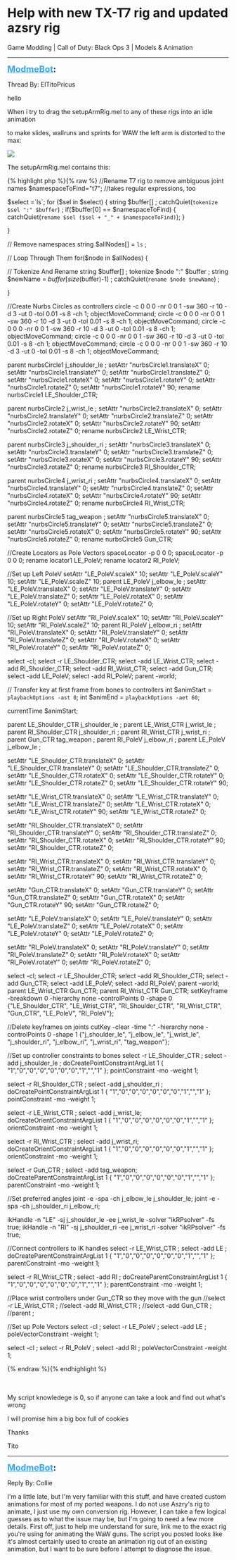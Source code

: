 # Help with new TX-T7 rig and updated azsry rig
Game Modding | Call of Duty: Black Ops 3 | Models & Animation

---
<strong style="font-size: 1.4em;"><span style="text-decoration: underline;text-decoration-color: #34a7f9;"><span style="color:#34a7f9;">ModmeBot</span></span>:</strong>

<p>Thread By: ElTitoPricus<br /><p style="text-align:left;">hello</p><p style="text-align:left;"></p><p style="text-align:left;">When i try to drag the setupArmRig.mel to any of these rigs into an idle animation</p><p style="text-align:left;">to make slides, wallruns and sprints for WAW the left arm is distorted to the max:</p><p style="text-align:left;"></p><p style="text-align:left;"><img style="max-width: 500px;" src="http://image.prntscr.com/image/9081dfb22297484092676386f07b1181.png"></p><p style="text-align:left;"></p><p style="text-align:left;">The setupArmRig.mel contains this:</p><p style="text-align:left;"></p>{% highlight php %}{% raw %}
//Rename T7 rig to remove ambiguous joint names
$namespaceToFind="t7"; //takes regular expressions, too

$select =`ls`;
for ($sel in $select) 
{
	string $buffer[] ;
	catchQuiet(`tokenize $sel ":" $buffer`) ;
	if($buffer[0] == $namespaceToFind)
	{
		catchQuiet(`rename $sel ($sel + "_" + $namespaceToFind)`);
	}
	
}

// Remove namespaces
string $allNodes[] = `ls` ;

// Loop Through Them
for($node in $allNodes) {

 // Tokenize And Rename
 string $buffer[] ;
 tokenize $node ":" $buffer ;
 string $newName = $buffer[size($buffer)-1] ;
 catchQuiet(`rename $node $newName`) ;

}

//Create Nurbs Circles as controllers
circle -c 0 0 0 -nr 0 0 1 -sw 360 -r 10 -d 3 -ut 0 -tol 0.01 -s 8 -ch 1; objectMoveCommand;
circle -c 0 0 0 -nr 0 0 1 -sw 360 -r 10 -d 3 -ut 0 -tol 0.01 -s 8 -ch 1; objectMoveCommand;
circle -c 0 0 0 -nr 0 0 1 -sw 360 -r 10 -d 3 -ut 0 -tol 0.01 -s 8 -ch 1; objectMoveCommand;
circle -c 0 0 0 -nr 0 0 1 -sw 360 -r 10 -d 3 -ut 0 -tol 0.01 -s 8 -ch 1; objectMoveCommand;
circle -c 0 0 0 -nr 0 0 1 -sw 360 -r 10 -d 3 -ut 0 -tol 0.01 -s 8 -ch 1; objectMoveCommand;

parent nurbsCircle1 j_shoulder_le ;
setAttr "nurbsCircle1.translateX" 0;
setAttr "nurbsCircle1.translateY" 0;
setAttr "nurbsCircle1.translateZ" 0;
setAttr "nurbsCircle1.rotateX" 0;
setAttr "nurbsCircle1.rotateY" 0;
setAttr "nurbsCircle1.rotateZ" 0;
setAttr "nurbsCircle1.rotateY" 90;
rename nurbsCircle1 LE_Shoulder_CTR;

parent nurbsCircle2 j_wrist_le ;
setAttr "nurbsCircle2.translateX" 0;
setAttr "nurbsCircle2.translateY" 0;
setAttr "nurbsCircle2.translateZ" 0;
setAttr "nurbsCircle2.rotateX" 0;
setAttr "nurbsCircle2.rotateY" 90;
setAttr "nurbsCircle2.rotateZ" 0;
rename nurbsCircle2 LE_Wrist_CTR;

parent nurbsCircle3 j_shoulder_ri ;
setAttr "nurbsCircle3.translateX" 0;
setAttr "nurbsCircle3.translateY" 0;
setAttr "nurbsCircle3.translateZ" 0;
setAttr "nurbsCircle3.rotateX" 0;
setAttr "nurbsCircle3.rotateY" 90;
setAttr "nurbsCircle3.rotateZ" 0;
rename nurbsCircle3 RI_Shoulder_CTR;

parent nurbsCircle4 j_wrist_ri ;
setAttr "nurbsCircle4.translateX" 0;
setAttr "nurbsCircle4.translateY" 0;
setAttr "nurbsCircle4.translateZ" 0;
setAttr "nurbsCircle4.rotateX" 0;
setAttr "nurbsCircle4.rotateY" 90;
setAttr "nurbsCircle4.rotateZ" 0;
rename nurbsCircle4 RI_Wrist_CTR;

parent nurbsCircle5 tag_weapon ;
setAttr "nurbsCircle5.translateX" 0;
setAttr "nurbsCircle5.translateY" 0;
setAttr "nurbsCircle5.translateZ" 0;
setAttr "nurbsCircle5.rotateX" 0;
setAttr "nurbsCircle5.rotateY" 90;
setAttr "nurbsCircle5.rotateZ" 0;
rename nurbsCircle5 Gun_CTR;

//Create Locators as Pole Vectors
spaceLocator -p 0 0 0;
spaceLocator -p 0 0 0;
rename locator1 LE_PoleV;
rename locator2 RI_PoleV;

//Set up Left PoleV
setAttr "LE_PoleV.scaleX" 10;
setAttr "LE_PoleV.scaleY" 10;
setAttr "LE_PoleV.scaleZ" 10;
parent LE_PoleV j_elbow_le ;
setAttr "LE_PoleV.translateX" 0;
setAttr "LE_PoleV.translateY" 0;
setAttr "LE_PoleV.translateZ" 0;
setAttr "LE_PoleV.rotateX" 0;
setAttr "LE_PoleV.rotateY" 0;
setAttr "LE_PoleV.rotateZ" 0;

//Set up Right PoleV
setAttr "RI_PoleV.scaleX" 10;
setAttr "RI_PoleV.scaleY" 10;
setAttr "RI_PoleV.scaleZ" 10;
parent RI_PoleV j_elbow_ri ;
setAttr "RI_PoleV.translateX" 0;
setAttr "RI_PoleV.translateY" 0;
setAttr "RI_PoleV.translateZ" 0;
setAttr "RI_PoleV.rotateX" 0;
setAttr "RI_PoleV.rotateY" 0;
setAttr "RI_PoleV.rotateZ" 0;

select -cl;
select -r LE_Shoulder_CTR;
select -add LE_Wrist_CTR;
select -add RI_Shoulder_CTR;
select -add RI_Wrist_CTR;
select -add Gun_CTR;
select -add LE_PoleV;
select -add RI_PoleV;
parent -world;

// Transfer key at first frame from bones to controllers
int $animStart = `playbackOptions -ast 0`;
int $animEnd = `playbackOptions -aet 60`;

currentTime $animStart;

parent LE_Shoulder_CTR j_shoulder_le ;
parent LE_Wrist_CTR j_wrist_le ;
parent RI_Shoulder_CTR j_shoulder_ri ;
parent RI_Wrist_CTR j_wrist_ri ;
parent Gun_CTR tag_weapon ;
parent RI_PoleV j_elbow_ri ;
parent LE_PoleV j_elbow_le ;

setAttr "LE_Shoulder_CTR.translateX" 0;
setAttr "LE_Shoulder_CTR.translateY" 0;
setAttr "LE_Shoulder_CTR.translateZ" 0;
setAttr "LE_Shoulder_CTR.rotateX" 0;
setAttr "LE_Shoulder_CTR.rotateY" 0;
setAttr "LE_Shoulder_CTR.rotateZ" 0;
setAttr "LE_Shoulder_CTR.rotateY" 90;

setAttr "LE_Wrist_CTR.translateX" 0;
setAttr "LE_Wrist_CTR.translateY" 0;
setAttr "LE_Wrist_CTR.translateZ" 0;
setAttr "LE_Wrist_CTR.rotateX" 0;
setAttr "LE_Wrist_CTR.rotateY" 90;
setAttr "LE_Wrist_CTR.rotateZ" 0;

setAttr "RI_Shoulder_CTR.translateX" 0;
setAttr "RI_Shoulder_CTR.translateY" 0;
setAttr "RI_Shoulder_CTR.translateZ" 0;
setAttr "RI_Shoulder_CTR.rotateX" 0;
setAttr "RI_Shoulder_CTR.rotateY" 90;
setAttr "RI_Shoulder_CTR.rotateZ" 0;

setAttr "RI_Wrist_CTR.translateX" 0;
setAttr "RI_Wrist_CTR.translateY" 0;
setAttr "RI_Wrist_CTR.translateZ" 0;
setAttr "RI_Wrist_CTR.rotateX" 0;
setAttr "RI_Wrist_CTR.rotateY" 90;
setAttr "RI_Wrist_CTR.rotateZ" 0;

setAttr "Gun_CTR.translateX" 0;
setAttr "Gun_CTR.translateY" 0;
setAttr "Gun_CTR.translateZ" 0;
setAttr "Gun_CTR.rotateX" 0;
setAttr "Gun_CTR.rotateY" 90;
setAttr "Gun_CTR.rotateZ" 0;

setAttr "LE_PoleV.translateX" 0;
setAttr "LE_PoleV.translateY" 0;
setAttr "LE_PoleV.translateZ" 0;
setAttr "LE_PoleV.rotateX" 0;
setAttr "LE_PoleV.rotateY" 0;
setAttr "LE_PoleV.rotateZ" 0;

setAttr "RI_PoleV.translateX" 0;
setAttr "RI_PoleV.translateY" 0;
setAttr "RI_PoleV.translateZ" 0;
setAttr "RI_PoleV.rotateX" 0;
setAttr "RI_PoleV.rotateY" 0;
setAttr "RI_PoleV.rotateZ" 0;

select -cl;
select -r LE_Shoulder_CTR;
select -add RI_Shoulder_CTR;
select -add Gun_CTR;
select -add LE_PoleV;
select -add RI_PoleV;
parent -world;
parent LE_Wrist_CTR Gun_CTR;
parent RI_Wrist_CTR Gun_CTR;
setKeyframe -breakdown 0 -hierarchy none -controlPoints 0 -shape 0 {"LE_Shoulder_CTR", "LE_Wrist_CTR", "RI_Shoulder_CTR", "RI_Wrist_CTR", "Gun_CTR", "LE_PoleV", "RI_PoleV"};


//Delete keyframes on joints
cutKey -clear -time ":" -hierarchy none -controlPoints 0 -shape 1 {"j_shoulder_le", "j_elbow_le", "j_wrist_le", "j_shoulder_ri", "j_elbow_ri", "j_wrist_ri", "tag_weapon"};

//Set up controller constraints to bones
select -r LE_Shoulder_CTR ;
select -add j_shoulder_le ;
doCreatePointConstraintArgList 1 { "1","0","0","0","0","0","0","1","","1" };
pointConstraint -mo -weight 1;

select -r RI_Shoulder_CTR ;
select -add j_shoulder_ri ;
doCreatePointConstraintArgList 1 { "1","0","0","0","0","0","0","1","","1" };
pointConstraint -mo -weight 1;

select -r LE_Wrist_CTR ;
select -add j_wrist_le;
doCreateOrientConstraintArgList 1 { "1","0","0","0","0","0","0","1","","1" };
orientConstraint -mo -weight 1;

select -r RI_Wrist_CTR ;
select -add j_wrist_ri;
doCreateOrientConstraintArgList 1 { "1","0","0","0","0","0","0","1","","1" };
orientConstraint -mo -weight 1;

select -r Gun_CTR ;
select -add tag_weapon;
doCreateParentConstraintArgList 1 { "1","0","0","0","0","0","0","1","","1" };
parentConstraint -mo -weight 1;

//Set preferred angles
joint -e -spa -ch j_elbow_le j_shoulder_le;
joint -e -spa -ch j_shoulder_ri j_elbow_ri;

ikHandle -n "LE" -sj j_shoulder_le -ee j_wrist_le -solver "ikRPsolver" -fs true;
ikHandle -n "RI" -sj j_shoulder_ri -ee j_wrist_ri -solver "ikRPsolver" -fs true;

//Connect controllers to IK handles
select -r LE_Wrist_CTR ;
select -add LE ;
doCreateParentConstraintArgList 1 { "1","0","0","0","0","0","0","1","","1" };
parentConstraint -mo -weight 1;

select -r RI_Wrist_CTR ;
select -add RI ;
doCreateParentConstraintArgList 1 { "1","0","0","0","0","0","0","1","","1" };
parentConstraint -mo -weight 1;

//Place wrist controllers under Gun_CTR so they move with the gun
//select -r LE_Wrist_CTR ;
//select -add RI_Wrist_CTR ;
//select -add Gun_CTR ;
//parent ;

//Set up Pole Vectors
select -cl  ;
select -r LE_PoleV ;
select -add LE ;
poleVectorConstraint -weight 1;

select -cl  ;
select -r RI_PoleV ;
select -add RI ;
poleVectorConstraint -weight 1;

{% endraw %}{% endhighlight %}
<br /><br /><br /><p style="text-align:left;"></p><p style="text-align:left;">My script knowledege is 0, so if anyone can take a look and find out what&#39;s wrong</p><p style="text-align:left;">I will promise him a big box full of cookies </p><p style="text-align:left;"></p><p style="text-align:left;">Thanks</p><p style="text-align:left;">Tito </p></p>

---
<strong style="font-size: 1.4em;"><span style="text-decoration: underline;text-decoration-color: #34a7f9;"><span style="color:#34a7f9;">ModmeBot</span></span>:</strong>

<p>Reply By: Collie<br /><p style="text-align:left;">I&#39;m a little late, but I&#39;m very familiar with this stuff, and have created custom animations for most of my ported weapons. I do not use Aszry&#39;s rig to animate, I just use my own conversion rig. However, I can take a few logical guesses as to what the issue may be, but I&#39;m going to need a few more details. First off, just to help me understand for sure, link me to the exact rig you&#39;re using for animating the WaW guns. The script you posted looks like it&#39;s almost certainly used to create an animation rig out of an existing animation, but I want to be sure before I attempt to diagnose the issue.</p></p>
